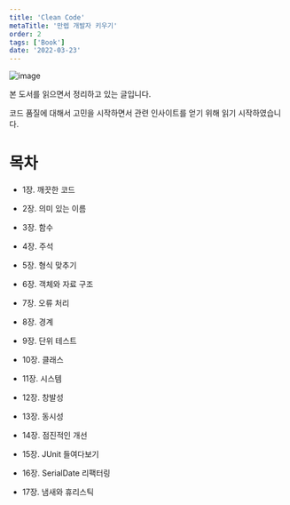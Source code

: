 ```yaml
---
title: 'Clean Code'
metaTitle: '만렙 개발자 키우기'
order: 2
tags: ['Book']
date: '2022-03-23'
---
```


![image](https://user-images.githubusercontent.com/51476083/159741054-982a85b8-6f14-47d6-9cc7-c17aafdcfe15.png)


본 도서를 읽으면서 정리하고 있는 글입니다.

코드 품질에 대해서 고민을 시작하면서 관련 인사이트를 얻기 위해 읽기 시작하였습니다.

# 목차

- 1장. 깨끗한 코드


- 2장. 의미 있는 이름


- 3장. 함수


- 4장. 주석


- 5장. 형식 맞추기


- 6장. 객체와 자료 구조


- 7장. 오류 처리


- 8장. 경계


- 9장. 단위 테스트


- 10장. 클래스


- 11장. 시스템


- 12장. 창발성


- 13장. 동시성


- 14장. 점진적인 개선


- 15장. JUnit 들여다보기


- 16장. SerialDate 리팩터링


- 17장. 냄새와 휴리스틱
